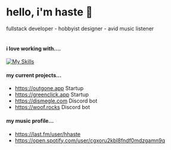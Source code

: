 # hello, i'm haste 🎪
fullstack developer - hobbyist designer - avid music listener <br> 
<br>

#### i love working with....
[![My Skills](https://skillicons.dev/icons?i=js,go,react,mongodb,redis,figma,ps,raspberrypi)](https://skillicons.dev)

#### my current projects...
- https://outgone.app Startup
- https://greenclick.app Startup
- https://dismegle.com Discord bot
- https://woof.rocks Discord bot 

#### my music profile...
- https://last.fm/user/hhaste
- https://open.spotify.com/user/cgxoru2kbl8fndf0mdzgamn9q

